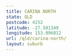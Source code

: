 ```yaml
---
title: CARINA NORTH
state: QLD
postcode: 4152
latitude: -27.501349
longitude: 153.096812
url: /qld/carina-north/
layout: suburb
---
```

